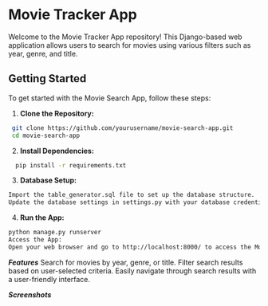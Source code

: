 # Movie Tracker App

Welcome to the Movie Tracker App repository! This Django-based web application allows users to search for movies using various filters such as year, genre, and title.

## Getting Started

To get started with the Movie Search App, follow these steps:

1. **Clone the Repository:**
  ```sh
   git clone https://github.com/yourusername/movie-search-app.git
   cd movie-search-app
````
2. **Install Dependencies:**
  ```sh
    pip install -r requirements.txt
  ```

3. **Database Setup:**
  ```sh 
  Import the table_generator.sql file to set up the database structure.
  Update the database settings in settings.py with your database credentials.```
  ```

4. **Run the App:**
  ```sh
  python manage.py runserver
  Access the App:
  Open your web browser and go to http://localhost:8000/ to access the Movie Tracker App.
  ```

***Features***
Search for movies by year, genre, or title.
Filter search results based on user-selected criteria.
Easily navigate through search results with a user-friendly interface.

***Screenshots***
